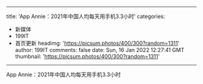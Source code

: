 
---
title: 'App Annie：2021年中国人均每天用手机3.3小时'
categories: 
 - 新媒体
 - 199IT
 - 首页更新
headimg: 'https://picsum.photos/400/300?random=1311'
author: 199IT
comments: false
date: Sun, 16 Jan 2022 12:27:41 GMT
thumbnail: 'https://picsum.photos/400/300?random=1311'
---

<div>   
App Annie：2021年中国人均每天用手机3.3小时  
</div>
            